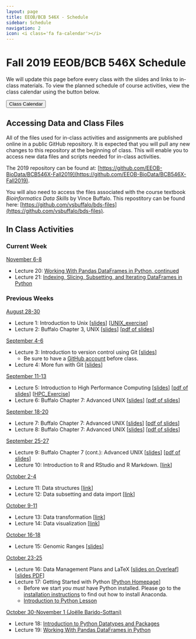 ```yaml
---
layout: page
title: EEOB/BCB 546X - Schedule
sidebar: Schedule
navigation: 2
icon: <i class='fa fa-calendar'></i> 
---
```


# Fall 2019 EEOB/BCB 546X Schedule

We will update this page before every class with the slides and links to in-class materials. To view the planned schedule of course activities, view the class calendar using the button below.

<a href="https://docs.google.com/spreadsheets/d/1DifkzshtsZhbD8eTw1SGMFCQ9MhqZSe02_b_GhFmFqo/edit?usp=sharing"><button type="button" class="btn btn-primary">Class Calendar</button></a>

## Accessing Data and Class Files

All of the files used for in-class activities and assignments are published online in a public GitHub repository. It is expected that you will pull any new changes to this repository at the beginning of class. This will enable you to access new data files and scripts needed for in-class activities. 

The 2019 repository can be found at: [https://github.com/EEOB-BioData/BCB546X-Fall2019](https://github.com/EEOB-BioData/BCB546X-Fall2019). 

You will also need to access the files associated with the course textbook _Bioinformatics Data Skills_ by Vince Buffalo. This repostitory can be found here: [https://github.com/vsbuffalo/bds-files](https://github.com/vsbuffalo/bds-files).


## In Class Activities


### Current Week 
<!-- I think it'd be good to have the current week on top, so when starting a new week, please move 
the previous week to the end and label it with the appropriate number -->

<u>November 6-8</u>

* Lecture 20: [Working With Pandas DataFrames in Python, continued](https://eeob-biodata.github.io/BCB546X-python/03-starting-with-data/)
* Lecture 21: [Indexing, Slicing, Subsetting, and Iterating DataFrames in Python](https://eeob-biodata.github.io/BCB546X-python/04-more-dataframes/)


### Previous Weeks 

<u>August 28-30</u>

* Lecture 1: Introduction to Unix [[slides](slides/Week1_Lecture1.pdf)] [[UNIX_exercise](slides/Unix_Exercise_1.pdf)]
* Lecture 2: Buffalo Chapter 3, UNIX [[slides](slides/lecture_30Aug-MBH.html)] [[pdf of slides](slides/Chapter3_slides.pdf)]

<u>September 4-6</u>

* Lecture 3: Introduction to version control using Git [[slides](slides/lecture_4Sep-TAH.html)]
	* Be sure to have a [GitHub account](https://github.com/) before class.
* Lecture 4: More fun with Git [[slides](slides/lecture_6Sep-TAH.html)]

<u>September 11-13</u>

* Lecture 5: Introduction to High Performance Computing [[slides](slides/lecture_11Sept-MBH.html)] [[pdf of slides](slides/HPC_slides.pdf)] [[HPC_Exercise](slides/HPC_Exercise.pdf)]
* Lecture 6: Buffalo Chapter 7: Advanced UNIX [[slides](slides/lecture_13-Sept-MBH.html)] [[pdf of slides](slides/Chapter7_slides.pdf)]

<u>September 18-20</u>

* Lecture 7: Buffalo Chapter 7: Advanced UNIX [[slides](slides/lecture_13-Sept-MBH.html)] [[pdf of slides](slides/Chapter7_slides.pdf)]
* Lecture 8: Buffalo Chapter 7: Advanced UNIX [[slides](slides/lecture_13-Sept-MBH.html)] [[pdf of slides](slides/Chapter7_slides.pdf)]

<u>September 25-27</u>

* Lecture 9: Buffalo Chapter 7 (cont.): Advanced UNIX [[slides](slides/lecture_13-Sept-MBH.html)] [[pdf of slides](slides/Chapter7_slides.pdf)]
* Lecture 10: Introduction to R and RStudio and R Markdown. [[link](https://eeob-biodata.github.io/BCB546X-R/)]

<u>October 2-4</u>

* Lecture 11: Data structures [[link](https://eeob-biodata.github.io/BCB546X-R/)]
* Lecture 12: Data subsetting and data import [[link](https://eeob-biodata.github.io/BCB546X-R/)]

<u>October 9-11</u>

* Lecture 13: Data transformation [[link](https://eeob-biodata.github.io/BCB546X-R/)]
* Lecture 14: Data visualization [[link](https://eeob-biodata.github.io/BCB546X-R/)]

<u>October 16-18</u>

* Lecture 15: Genomic Ranges [[slides](slides/lecture_18Oct-MBH.html)]

<u>October 23-25</u>

* Lecture 16: Data Management Plans and LaTeX [[slides on Overleaf](https://www.overleaf.com/read/tvdjnkyvznrk)][[slides PDF](https://github.com/EEOB-BioData/EEOB-BCB-546X/blob/master/slides/lecture_23Oct_TAH.pdf)]
* Lecture 17: Getting Started with Python [[Python Homepage](https://eeob-biodata.github.io/BCB546X-python/)]
	* Before we start _you must_ have Python installed. Please go to the [installation instructions](software#python) to find out how to install Anaconda.
	* [Introduction to Python Lesson](https://eeob-biodata.github.io/BCB546X-python/)

<u>October 30-November 1 (Joëlle Barido-Sottani)</u>

* Lecture 18: [Introduction to Python Datatypes and Packages](https://eeob-biodata.github.io/BCB546X-python/02-datatypes/)
* Lecture 19: [Working With Pandas DataFrames in Python](https://eeob-biodata.github.io/BCB546X-python/03-starting-with-data/)



